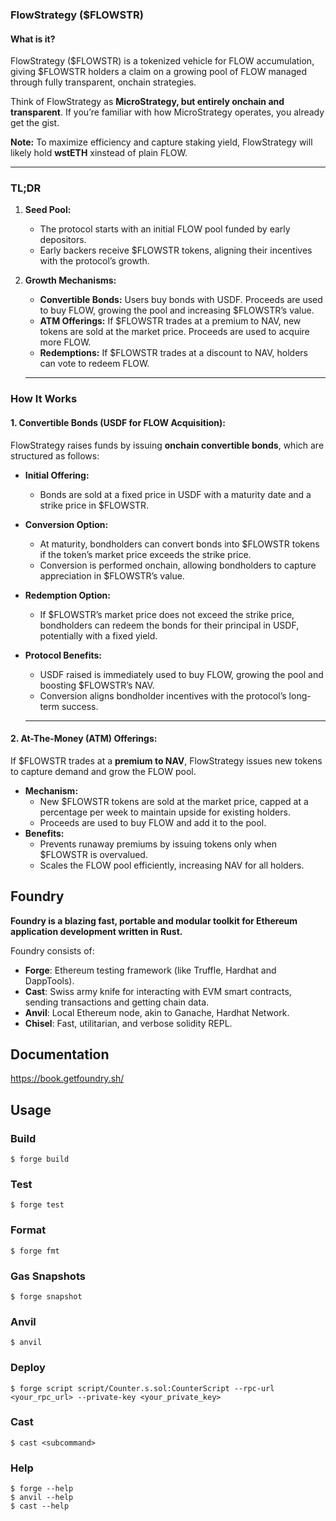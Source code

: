 ### **FlowStrategy ($FLOWSTR)**

#### **What is it?**

FlowStrategy (\$FLOWSTR) is a tokenized vehicle for FLOW accumulation, giving \$FLOWSTR holders a claim on a growing pool of FLOW managed through fully transparent, onchain strategies.

Think of FlowStrategy as **MicroStrategy, but entirely onchain and transparent**. If you’re familiar with how MicroStrategy operates, you already get the gist.

**Note:** To maximize efficiency and capture staking yield, FlowStrategy will likely hold **wstETH** xinstead of plain FLOW.

---

### **TL;DR**

1. **Seed Pool:**  
   * The protocol starts with an initial FLOW pool funded by early depositors.  
   * Early backers receive $FLOWSTR tokens, aligning their incentives with the protocol’s growth.  
2. **Growth Mechanisms:**  
   * **Convertible Bonds:** Users buy bonds with USDF. Proceeds are used to buy FLOW, growing the pool and increasing $FLOWSTR’s value.  
   * **ATM Offerings:** If $FLOWSTR trades at a premium to NAV, new tokens are sold at the market price. Proceeds are used to acquire more FLOW.  
   * **Redemptions:** If $FLOWSTR trades at a discount to NAV, holders can vote to redeem FLOW.

   ---

### **How It Works**

#### **1\. Convertible Bonds (USDF for FLOW Acquisition):**

FlowStrategy raises funds by issuing **onchain convertible bonds**, which are structured as follows:

* **Initial Offering:**  
  * Bonds are sold at a fixed price in USDF with a maturity date and a strike price in $FLOWSTR.  
* **Conversion Option:**  
  * At maturity, bondholders can convert bonds into $FLOWSTR tokens if the token’s market price exceeds the strike price.  
  * Conversion is performed onchain, allowing bondholders to capture appreciation in $FLOWSTR’s value.  
* **Redemption Option:**  
  * If $FLOWSTR’s market price does not exceed the strike price, bondholders can redeem the bonds for their principal in USDF, potentially with a fixed yield.  
* **Protocol Benefits:**  
  * USDF raised is immediately used to buy FLOW, growing the pool and boosting $FLOWSTR’s NAV.  
  * Conversion aligns bondholder incentives with the protocol’s long-term success.

  ---

#### **2\. At-The-Money (ATM) Offerings:**

If $FLOWSTR trades at a **premium to NAV**, FlowStrategy issues new tokens to capture demand and grow the FLOW pool.

* **Mechanism:**  
  * New $FLOWSTR tokens are sold at the market price, capped at a percentage per week to maintain upside for existing holders.  
  * Proceeds are used to buy FLOW and add it to the pool.  
* **Benefits:**  
  * Prevents runaway premiums by issuing tokens only when $FLOWSTR is overvalued.  
  * Scales the FLOW pool efficiently, increasing NAV for all holders.

  

## Foundry

**Foundry is a blazing fast, portable and modular toolkit for Ethereum application development written in Rust.**

Foundry consists of:

-   **Forge**: Ethereum testing framework (like Truffle, Hardhat and DappTools).
-   **Cast**: Swiss army knife for interacting with EVM smart contracts, sending transactions and getting chain data.
-   **Anvil**: Local Ethereum node, akin to Ganache, Hardhat Network.
-   **Chisel**: Fast, utilitarian, and verbose solidity REPL.

## Documentation

https://book.getfoundry.sh/

## Usage

### Build

```shell
$ forge build
```

### Test

```shell
$ forge test
```

### Format

```shell
$ forge fmt
```

### Gas Snapshots

```shell
$ forge snapshot
```

### Anvil

```shell
$ anvil
```

### Deploy

```shell
$ forge script script/Counter.s.sol:CounterScript --rpc-url <your_rpc_url> --private-key <your_private_key>
```

### Cast

```shell
$ cast <subcommand>
```

### Help

```shell
$ forge --help
$ anvil --help
$ cast --help
```
